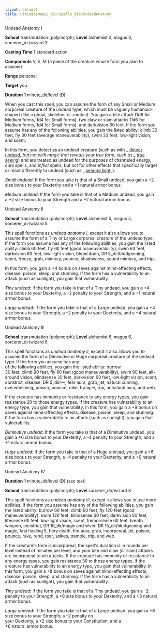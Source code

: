 ```yaml
---
layout: default
title: ultimateMagic_dir/spells_dir/undeadAnatomy
---
```

Undead Anatomy I

**School** transmutation (polymorph); **Level** alchemist 3, magus 3, sorcerer_dir/wizard 3

**Casting Time** 1 standard action

**Components** V, S, M (a piece of the creature whose form you plan to assume)

**Range** personal

**Target** you

**Duration** 1 minute_dir/level (D)

When you cast this spell, you can assume the form of any Small or Medium corporeal creature of the undead type, which must be vaguely humanoid-shaped (like a ghoul, skeleton, or zombie). You gain a bite attack (1d6 for Medium forms, 1d4 for Small forms), two claw or slam attacks (1d6 for Medium forms, 1d4 for Small forms), and darkvision 60 feet. If the form you assume has any of the following abilities, you gain the listed ability: climb 30 feet, fly 30 feet (average maneuverability), swim 30 feet, low-light vision, and scent.

In this form, you detect as an undead creature (such as with _ [detect undead](../../spells_dir/detectUndead#_detect-undead)_, but not with magic that reveals your true form, such as _ [true seeing](../../spells_dir/trueSeeing#_true-seeing)_) and are treated as undead for the purposes of channeled energy, _cure_ spells, and _inflict_ spells, but not for other effects that specifically target or react differently to undead (such as _ [searing light](../../spells_dir/searingLight#_searing-light)_).

_Small undead_: If the form you take is that of a Small undead, you gain a +2 size bonus to your Dexterity and a +1 natural armor bonus.

_Medium undead_: If the form you take is that of a Medium undead, you gain a +2 size bonus to your Strength and a +2 natural armor bonus.

Undead Anatomy II

**School** transmutation (polymorph); **Level** alchemist 5, magus 5, sorcerer_dir/wizard 5

This spell functions as _undead anatomy I_, except it also allows you to assume the form of a Tiny or Large corporeal creature of the undead type. If the form you assume has any of the following abilities, you gain the listed ability: climb 60 feet, fly 60 feet (good maneuverability), swim 60 feet, darkvision 60 feet, low-light vision, blood drain, DR 5_dir/bludgeoning, scent, freeze, grab, mimicry, pounce, shadowless, sound mimicry, and trip.

In this form, you gain a +4 bonus on saves against mind-affecting effects, disease, poison, sleep, and stunning. If the form has a vulnerability to an attack (such as sunlight), you gain that vulnerability.

_Tiny undead_: If the form you take is that of a Tiny undead, you gain a +4 size bonus to your Dexterity, a –2 penalty to your Strength, and a +1 natural armor bonus.

_Large undead_: If the form you take is that of a Large undead, you gain a +4 size bonus to your Strength, a –2 penalty to your Dexterity, and a +4 natural armor bonus.

Undead Anatomy III

**School** transmutation (polymorph); **Level** alchemist 6, magus 6, sorcerer_dir/wizard 6

This spell functions as _undead anatomy II_, except it also allows you to assume the form of a Diminutive or Huge corporeal creature of the undead type. If the form you assume has any   
of the following abilities, you gain the listed ability: burrow   
30 feet, climb 90 feet, fly 90 feet (good maneuverability), swim 90 feet, all-around vision, blindsense 30 feet, darkvision 60 feet, low-light vision, scent, constrict, disease, DR 5_dir/—, fear aura, grab, jet, natural cunning, overwhelming, poison, pounce, rake, trample, trip, unnatural aura, and web.

If the creature has immunity or resistance to any energy types, you gain resistance 20 to those energy types. If the creature has vulnerability to an energy type, you gain that vulnerability. In this form, you gain a +8 bonus on saves against mind-affecting effects, disease, poison, sleep, and stunning. If the form has a vulnerability to an attack (such as sunlight), you gain that vulnerability.

_Diminutive undead_: If the form you take is that of a Diminutive undead, you gain a +6 size bonus to your Dexterity, a –4 penalty to your Strength, and a +1 natural armor bonus.

_Huge undead_: If the form you take is that of a Huge undead, you gain a +6 size bonus to your Strength, a –4 penalty to your Dexterity, and a +6 natural armor bonus.

Undead Anatomy IV

**Duration** 1 minute_dir/level (D) (see text)

**School** transmutation (polymorph); **Level** sorcerer_dir/wizard 8

This spell functions as _undead anatomy III_, except it allows you to use more abilities. If the form you assume has any of the following abilities, you gain the listed ability: burrow 60 feet, climb 90 feet, fly 120 feet (good maneuverability), swim 120 feet, blindsense 60 feet, darkvision 90 feet, lifesense 60 feet, low-light vision, scent, tremorsense 60 feet, breath weapon, constrict, DR 10_dir/magic and silver, DR 15_dir/bludgeoning and magic, fast healing 5, fiery death, fire aura, grab, incorporeal, jet, poison, pounce, rake, rend, roar, spikes, trample, trip, and web.

If the creature's form is incorporeal, the spell's duration is in rounds per level instead of minutes per level, and your bite and claw (or slam) attacks are incorporeal touch attacks. If the creature has immunity or resistance to any energy types, you gain resistance 30 to those energy types. If the creature has vulnerability to an energy type, you gain that vulnerability. In this form, you gain a +8 bonus on saves against mind-affecting effects, disease, poison, sleep, and stunning. If the form has a vulnerability to an attack (such as sunlight), you gain that vulnerability.

_Tiny undead_: If the form you take is that of a Tiny undead, you gain a –2 penalty to your Strength, a +8 size bonus to your Dexterity, and a +3 natural armor bonus.

_Large undead_: If the form you take is that of a Large undead, you gain a +6 size bonus to your Strength, a –2 penalty on   
your Dexterity, a +2 size bonus to your Constitution, and a   
+6 natural armor bonus.

